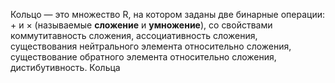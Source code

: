 Кольцо — это множество R, на котором заданы две бинарные операции: + и × (называемые **сложение** и **умножение**), со свойствами коммутитавность сложения, 
ассоциативность сложения, существования нейтрального элемента относительно сложения, существование обратного элемента относительно сложения, дистибутивность. Кольца